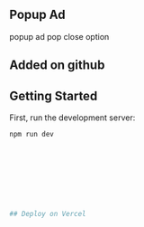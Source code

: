 ## Popup Ad
popup ad
pop close option

## Added on github



## Getting Started

First, run the development server:

```bash
npm run dev









## Deploy on Vercel


